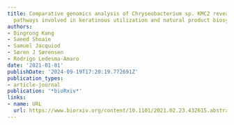 ```yaml
---
title: Comparative genomics analysis of Chryseobacterium sp. KMC2 reveals metabolic
  pathways involved in keratinous utilization and natural product biosynthesis
authors:
- Dingrong Kang
- Saeed Shoaie
- Samuel Jacquiod
- Søren J Sørensen
- Rodrigo Ledesma-Amaro
date: '2021-01-01'
publishDate: '2024-09-19T17:20:19.772691Z'
publication_types:
- article-journal
publication: '*bioRxiv*'
links:
- name: URL
  url: https://www.biorxiv.org/content/10.1101/2021.02.23.432615.abstract
---
```

